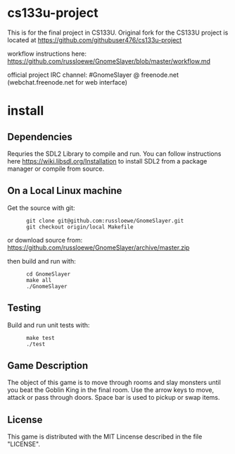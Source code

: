 # cs133u-project
This is for the final project in CS133U.
Original fork for the CS133U project is located at https://github.com/githubuser476/cs133u-project

workflow instructions here: https://github.com/russloewe/GnomeSlayer/blob/master/workflow.md

official project IRC channel: #GnomeSlayer @ freenode.net (webchat.freenode.net for web interface)

# install

## Dependencies

Requries the SDL2 Library to compile and run. You can follow instructions here https://wiki.libsdl.org/Installation to 
install SDL2 from a package manager or compile from source.

  ## On a Local Linux machine
  
  Get the source with git:
  
          git clone git@github.com:russloewe/GnomeSlayer.git
          git checkout origin/local Makefile
          
or download source from: https://github.com/russloewe/GnomeSlayer/archive/master.zip

then build and run with:

          cd GnomeSlayer
          make all
          ./GnomeSlayer
          
       
  ## Testing
  
  Build and run unit tests with:
  
          make test
          ./test
  
          

## Game Description

 
The object of this game is to move through rooms and slay monsters until you beat the Goblin King in the final room. 
Use the arrow keys to move, attack or pass through doors. Space bar is used to pickup or swap items.


## License

 This game is distributed with the MIT Lincense described in the file "LICENSE".

